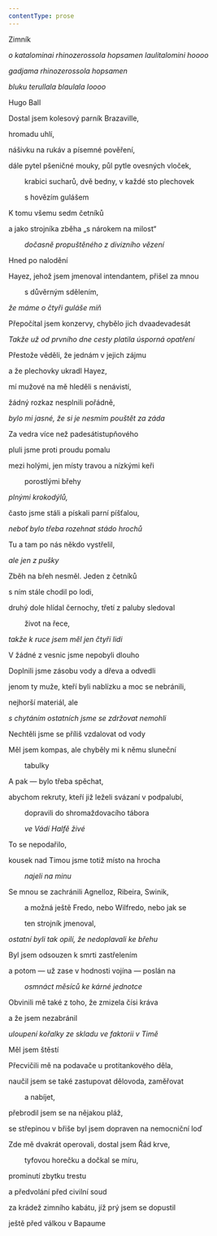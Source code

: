 ```yaml
---
contentType: prose
---
```


Zimník

_o katalominai rhinozerossola hopsamen laulitalomini hoooo_

_gadjama rhinozerossola hopsamen_

_bluku terullala blaulala loooo_

Hugo Ball

Dostal jsem kolesový parník Brazaville,

hromadu uhlí,

nášivku na rukáv a písemné pověření,

dále pytel pšeničné mouky, půl pytle ovesných vloček,

        krabici sucharů, dvě bedny, v každé sto plechovek

        s hovězím gulášem

K tomu všemu sedm četníků

a jako strojníka zběha „s nárokem na milost“

        _dočasně propuštěného z divizního vězení_

Hned po nalodění

Hayez, jehož jsem jmenoval intendantem, přišel za mnou

        s důvěrným sdělením,

_že máme o čtyři guláše míň_

Přepočítal jsem konzervy, chybělo jich dvaadevadesát

_Takže už od prvního dne cesty platila úsporná opatření_

Přestože věděli, že jednám v jejich zájmu

a že plechovky ukradl Hayez,

mí mužové na mě hleděli s nenávistí,

žádný rozkaz nesplnili pořádně,

_bylo mi jasné, že si je nesmím pouštět za záda_

Za vedra více než padesátistupňového

pluli jsme proti proudu pomalu

mezi holými, jen místy travou a nízkými keři

        porostlými břehy

_plnými krokodýlů,_

často jsme stáli a pískali parní píšťalou,

_neboť bylo třeba rozehnat stádo hrochů_

Tu a tam po nás někdo vystřelil,

_ale jen z pušky_

Zběh na břeh nesměl. Jeden z četníků

s ním stále chodil po lodi,

druhý dole hlídal černochy, třetí z paluby sledoval

        život na řece,

_takže k ruce jsem měl jen čtyři lidi_

V žádné z vesnic jsme nepobyli dlouho

Doplnili jsme zásobu vody a dřeva a odvedli

jenom ty muže, kteří byli nablízku a moc se nebránili,

nejhorší materiál, ale

_s chytáním ostatních jsme se zdržovat nemohli_

Nechtěli jsme se příliš vzdalovat od vody

Měl jsem kompas, ale chyběly mi k němu sluneční

        tabulky

A pak — bylo třeba spěchat,

abychom rekruty, kteří již leželi svázaní v podpalubí,

        dopravili do shromaždovacího tábora

        _ve Vádí Halfě živé_

To se nepodařilo,

kousek nad Timou jsme totiž místo na hrocha

        _najeli na minu_

Se mnou se zachránili Agnelloz, Ribeira, Swinik,

        a možná ještě Fredo, nebo Wilfredo, nebo jak se

        ten strojník jmenoval,

_ostatní byli tak opilí, že nedoplavali ke břehu_

Byl jsem odsouzen k smrti zastřelením

a potom — už zase v hodnosti vojína — poslán na

        _osmnáct měsíců ke kárné jednotce_

Obvinili mě také z toho, že zmizela čísi kráva

a že jsem nezabránil

_uloupení kořalky ze skladu ve faktorii v Timě_

Měl jsem štěstí

Přecvičili mě na podavače u protitankového děla,

naučil jsem se také zastupovat dělovoda, zaměřovat

        a nabíjet,

přebrodil jsem se na nějakou pláž,

se střepinou v břiše byl jsem dopraven na nemocniční loď

Zde mě dvakrát operovali, dostal jsem Řád krve,

        tyfovou horečku a dočkal se míru,

prominutí zbytku trestu

a předvolání před civilní soud

za krádež zimního kabátu, jíž prý jsem se dopustil

ještě před válkou v Bapaume
